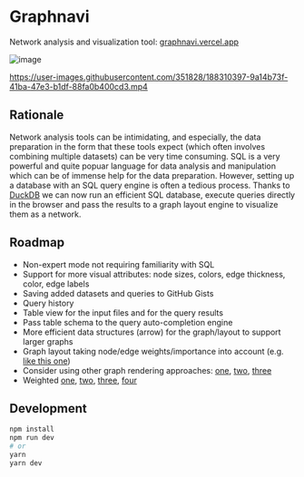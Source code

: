 # Graphnavi

Network analysis and visualization tool: [graphnavi.vercel.app](https://graphnavi.vercel.app/)

![image](https://user-images.githubusercontent.com/351828/188310445-91655c7d-1b60-46d4-b000-b72acd4d2be1.png)

https://user-images.githubusercontent.com/351828/188310397-9a14b73f-41ba-47e3-b1df-88fa0b400cd3.mp4



## Rationale
Network analysis tools can be intimidating, and especially, the data preparation in the form that these tools expect (which often involves combining multiple datasets) can be very time consuming.
SQL is a very powerful and quite popuar language for data analysis and manipulation which can be of immense help for the data preparation. However, setting up a database with an SQL query engine is often a tedious process.
Thanks to [DuckDB](https://www.duckdb.org") we can now run an efficient SQL database, execute queries directly in the browser
and pass the results to a graph layout engine to visualize them as a network.



## Roadmap
- Non-expert mode not requiring familiarity with SQL
- Support for more visual attributes: node sizes, colors, edge thickness, color, edge labels
- Saving added datasets and queries to GitHub Gists
- Query history
- Table view for the input files and for the query results
- Pass table schema to the query auto-completion engine
- More efficient data structures (arrow) for the graph/layout to support larger graphs  
- Graph layout taking node/edge weights/importance into account (e.g. [like this one](https://networkofthrones.wordpress.com/)) 
- Consider using other graph rendering approaches: [one](https://observablehq.com/@zakjan/force-directed-graph-pixi), [two](https://bl.ocks.org/BTKY/6c282b65246f8f46bb55aadc322db709), [three](https://observablehq.com/@subbuballa/force-directed-graph)
- Weighted [one](https://observablehq.com/@stefanwenger/game-of-thrones-character-influence), [two](https://observablehq.com/@ericmauviere/graphology-et-migrations-residentielles-entre-aires), [three](https://observablehq.com/@jrladd/gotgraphology), [four](https://observablehq.com/@mef/forceatlas2-layout-settings-visualized)


## Development

```bash
npm install
npm run dev
# or
yarn
yarn dev
```
